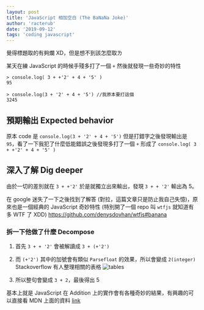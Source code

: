 ```yaml
---
layout: post
title: 'JavaScript 相加空白 (The BaNaNa Joke)'
author: 'racterub'
date: '2019-09-12'
tags: 'coding javascript'
---
```


覺得標題取的有夠爛 XD，但是想不到該怎麼取ㄌ

某天在練 JavaScript 的時候手殘多打了一個 `+` 然後就發現一些奇妙的特性
```
> console.log( 3 + +'2' + 4 + '5' )
95

> console.log(3 + '2' + 4 + '5') //我原本要打這個
3245
```

## 預期輸出 Expected behavior
原本 code 是 `console.log(3 + '2' + 4 + '5')` 但是打錯字之後發現輸出是 `95`，看了一下我犯了什麼低能錯誤之後發現多打了一個 `+` 形成了 `console.log( 3 + +'2' + 4 + '5' )`

## 深入了解 Dig deeper
由於一切的差別就在 `3 + +'2'` 於是就獨立出來輸出，發現 `3 + + '2'` 輸出為 5。

在 google 迷失了一下之後找到了解答 (對拉，這篇文章只是防止我自己失憶)，原來也是一個經典的 JavaScript 奇妙特性 (特別開了一個 repo 叫 `wtfjs` 就知道有多 WTF 了 XDD)
https://github.com/denysdovhan/wtfjs#banana

### 拆一下他做了什麼 Decompose
1. 首先 `3 + + '2'` 會被解讀成 `3 + (+'2')`
2. 而 `(+'2')` 其中的加號會有類似 `Parsefloat` 的效果，所以會變成 `2(integer)`
Stackoverflow 有人整理相關的表格
![tables](https://i.stack.imgur.com/QNMfI.png)

3. 所以整句會變成 `3 + 2`，最後得出 5

基本上就是 JavaScript 在 Addition 上的實作會有各種奇妙的結果，有興趣的可以直接看 MDN 上面的資料 [link](https://developer.mozilla.org/en-US/docs/Web/JavaScript/Reference/Operators/Arithmetic_Operators#Addition)
